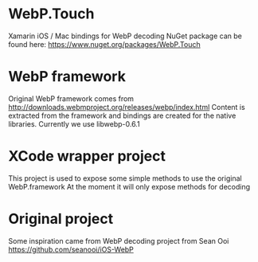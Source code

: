 # WebP.Touch
Xamarin iOS / Mac bindings for WebP decoding
NuGet package can be found here: https://www.nuget.org/packages/WebP.Touch

# WebP framework
Original WebP framework comes from http://downloads.webmproject.org/releases/webp/index.html
Content is extracted from the framework and bindings are created for the native libraries.
Currently we use libwebp-0.6.1

# XCode wrapper project
This project is used to expose some simple methods to use the original WebP.framework
At the moment it will only expose methods for decoding

# Original project
Some inspiration came from WebP decoding project from Sean Ooi
https://github.com/seanooi/iOS-WebP
